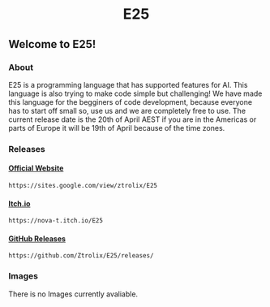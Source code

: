 <p align="center">
  <h1 align="center">E25</h1>
</p>

## Welcome to E25!

### About
E25 is a programming language that has supported features for AI. This language is also trying to make code simple but challenging! We have made this language for the begginers of code development, because everyone has to start off small so, use us and we are completely free to use. The current release date is the 20th of April AEST if you are in the Americas or parts of Europe it will be 19th of April because of the time zones.

### Releases

#### [Official Website](https://sites.google.com/view/ztrolix/e25)
    https://sites.google.com/view/ztrolix/E25
#### [Itch.io](https://nova-t.itch.io/e25)
    https://nova-t.itch.io/E25
#### [GitHub Releases](https://github.com/Ztrolix/E25/releases/)
    https://github.com/Ztrolix/E25/releases/

### Images
There is no Images currently avaliable.

